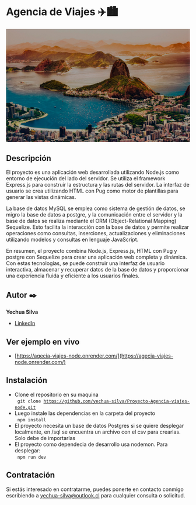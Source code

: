 <h1>Agencia de Viajes  ✈️🏙️</h1>
<img src="public/img/superior.jpg" alt="portada Rio de Janeiro">

## Descripción 
  El proyecto es una aplicación web desarrollada utilizando Node.js como entorno de ejecución del lado del servidor. Se utiliza el framework Express.js para construir la estructura y las rutas del servidor. La interfaz de usuario se crea utilizando HTML con Pug como motor de plantillas para generar las vistas dinámicas.

  La base de datos MySQL se emplea como sistema de gestión de datos, se migro la base de datos a postgre, y la comunicación entre el servidor y la base de datos se realiza mediante el ORM (Object-Relational Mapping) Sequelize. Esto facilita la interacción con la base de datos y permite realizar operaciones como consultas, inserciones, actualizaciones y eliminaciones utilizando modelos y consultas en lenguaje JavaScript.

  En resumen, el proyecto combina Node.js, Express.js, HTML con Pug y postgre con Sequelize para crear una aplicación web completa y dinámica. Con estas tecnologías, se puede construir una interfaz de usuario interactiva, almacenar y recuperar datos de la base de datos y proporcionar una experiencia fluida y eficiente a los usuarios finales.

## Autor ✒️
**Yechua Silva**

* [LinkedIn](https://www.linkedin.com/in/yechua-silva/)

## Ver ejemplo en vivo 
- [https://agecia-viajes-node.onrender.com/](https://agecia-viajes-node.onrender.com/)

## Instalación 
- Clone el repositorio en su maquina  <br>
    <code> git clone https://github.com/yechua-silva/Proyecto-Agencia-viajes-node.git </code>
- Luego instale las dependencias en la carpeta del proyecto <br>
    <code> npm install </code>
- El proyecto necesita un base de datos Postgres si se quiere desplegar localmente, en /sql se encuentra un archivo con el csv para crearlas. Solo debe de importarlas
- El proyecto como dependecia de desarrollo usa nodemon. Para desplegar: <br>
    <code> npm run dev </code>
  
## Contratación
Si estás interesado en contratarme, puedes ponerte en contacto conmigo escribiendo a yechua-silva@outlook.cl para cualquier consulta o solicitud.
